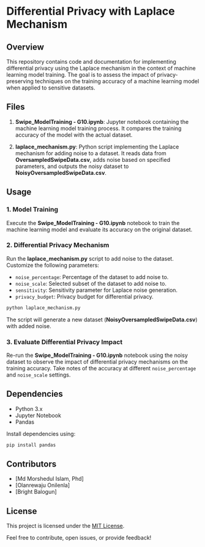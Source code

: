 # Differential Privacy with Laplace Mechanism

## Overview

This repository contains code and documentation for implementing differential privacy using the Laplace mechanism in the context of machine learning model training. The goal is to assess the impact of privacy-preserving techniques on the training accuracy of a machine learning model when applied to sensitive datasets.

## Files

1. **Swipe_ModelTraining - G10.ipynb**: Jupyter notebook containing the machine learning model training process. It compares the training accuracy of the model with the actual dataset.

2. **laplace_mechanism.py**: Python script implementing the Laplace mechanism for adding noise to a dataset. It reads data from **OversampledSwipeData.csv**, adds noise based on specified parameters, and outputs the noisy dataset to **NoisyOversampledSwipeData.csv**.

## Usage

### 1. Model Training

Execute the **Swipe_ModelTraining - G10.ipynb** notebook to train the machine learning model and evaluate its accuracy on the original dataset.

### 2. Differential Privacy Mechanism

Run the **laplace_mechanism.py** script to add noise to the dataset. Customize the following parameters:

- `noise_percentage`: Percentage of the dataset to add noise to.
- `noise_scale`: Selected subset of the dataset to add noise to.
- `sensitivity`: Sensitivity parameter for Laplace noise generation.
- `privacy_budget`: Privacy budget for differential privacy.

```bash
python laplace_mechanism.py
```

The script will generate a new dataset (**NoisyOversampledSwipeData.csv**) with added noise.

### 3. Evaluate Differential Privacy Impact

Re-run the **Swipe_ModelTraining - G10.ipynb** notebook using the noisy dataset to observe the impact of differential privacy mechanisms on the training accuracy. Take notes of the accuracy at different `noise_percentage` and `noise_scale` settings.

## Dependencies

- Python 3.x
- Jupyter Notebook
- Pandas

Install dependencies using:

```bash
pip install pandas
```

## Contributors

- [Md Morshedul Islam, Phd]
- [Olanrewaju Onilenla]
- [Bright Balogun]

## License

This project is licensed under the [MIT License](LICENSE).

Feel free to contribute, open issues, or provide feedback!
